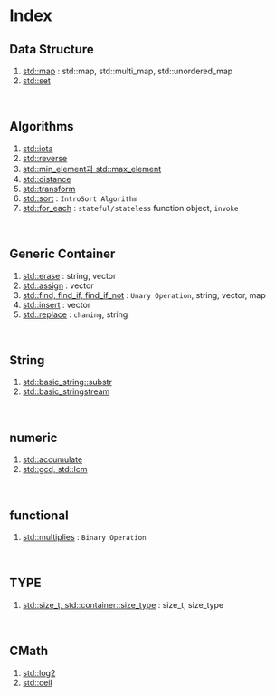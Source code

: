 # Index
## Data Structure
1. [std::map](std_map.md) : std::map, std::multi_map, std::unordered_map
2. [std::set](std_set.md)

<br>

## Algorithms
1. [std::iota](std_iota.md)
2. [std::reverse](std_reverse.md)
3. [std::min_element과 std::max_element](std_min(max)_element.md)
4. [std::distance](std_distance.md)
5. [std::transform](std_transform.md)
6. [std::sort](std_sort.md) : `IntroSort Algorithm`
7. [std::for_each](std_for_each.md) : `stateful/stateless` function object, `invoke`

<br>

## Generic Container
1. [std::erase](std_erase.md) : string, vector
2. [std::assign](std_assign.md) : vector
3. [std::find, find_if, find_if_not](std_find.md) : `Unary Operation`, string, vector, map
4. [std::insert](std_insert.md) : vector
5. [std::replace](std_replace.md) : `chaning`, string

<br>

## String
1. [std::basic_string::substr](std_string_substr.md)
2. [std::basic_stringstream](std_stringstream.md)

<br>

## numeric
1. [std::accumulate](std_accumulate.md)
2. [std::gcd, std::lcm](std_gcd_lcm.md)

<br>

## functional
1. [std::multiplies](std_multiplies.md) : `Binary Operation`

<br>

## TYPE
1. [std::size_t, std::container::size_type](std_sizet_sizetype.md) : size_t, size_type

<br>

## CMath
1. [std::log2](std_log2.md)
2. [std::ceil](std_ceil.md)